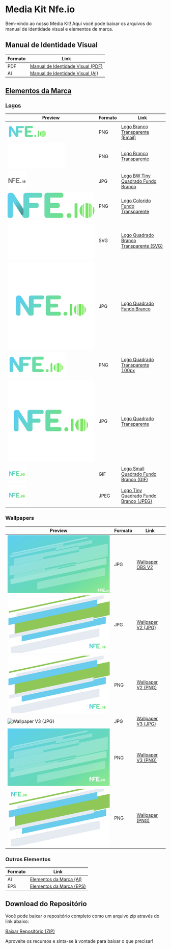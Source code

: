 # Media Kit Nfe.io

Bem-vindo ao nosso Media Kit! Aqui você pode baixar os arquivos do manual de identidade visual e elementos de marca.

## Manual de Identidade Visual

| Formato | Link |
|---------|------|
| PDF     | [Manual de Identidade Visual (PDF)](manual-de-identidade-visual/manual-de-identidade-visual.pdf) |
| AI      | [Manual de Identidade Visual (AI)](manual-de-identidade-visual/manual-de-identidade-visual-aberto.ai) |

## [Elementos da Marca](elementos-da-marca/README.md)

### [Logos](elementos-da-marca/logos/README.md)

| Preview | Formato | Link |
|---------|---------|------|
| ![Logo Branco Transparente (Email)](elementos-da-marca/logos/logo-branco-transparente-vemail.png) | PNG | [Logo Branco Transparente (Email)](elementos-da-marca/logos/logo-branco-transparente-vemail.png) |
| ![Logo Branco Transparente](elementos-da-marca/logos/logo-branco-transparente.png) | PNG | [Logo Branco Transparente](elementos-da-marca/logos/logo-branco-transparente.png) |
| ![Logo BW Tiny Quadrado Fundo Branco](elementos-da-marca/logos/logo-bw-tiny-quadrado-fundo-branco.jpg) | JPG | [Logo BW Tiny Quadrado Fundo Branco](elementos-da-marca/logos/logo-bw-tiny-quadrado-fundo-branco.jpg) |
| ![Logo Colorido Fundo Transparente](elementos-da-marca/logos/logo-colorido-fundo-transparente.png) | PNG | [Logo Colorido Fundo Transparente](elementos-da-marca/logos/logo-colorido-fundo-transparente.png) |
| ![Logo Quadrado Branco Transparente (SVG)](elementos-da-marca/logos/logo-quadrado-branco-transparente.svg) | SVG | [Logo Quadrado Branco Transparente (SVG)](elementos-da-marca/logos/logo-quadrado-branco-transparente.svg) |
| ![Logo Quadrado Fundo Branco](elementos-da-marca/logos/logo-quadrado-fundo-branco.jpg) | JPG | [Logo Quadrado Fundo Branco](elementos-da-marca/logos/logo-quadrado-fundo-branco.jpg) |
| ![Logo Quadrado Transparente 100px](elementos-da-marca/logos/logo-quadrado-transparente-100px.png) | PNG | [Logo Quadrado Transparente 100px](elementos-da-marca/logos/logo-quadrado-transparente-100px.png) |
| ![Logo Quadrado Transparente](elementos-da-marca/logos/logo-quadrado-transparente.jpg) | JPG | [Logo Quadrado Transparente](elementos-da-marca/logos/logo-quadrado-transparente.jpg) |
| ![Logo Small Quadrado Fundo Branco (GIF)](elementos-da-marca/logos/logo-small-quadrado-fundo-branco.gif) | GIF | [Logo Small Quadrado Fundo Branco (GIF)](elementos-da-marca/logos/logo-small-quadrado-fundo-branco.gif) |
| ![Logo Tiny Quadrado Fundo Branco (JPEG)](elementos-da-marca/logos/logo-tiny-quadrado-fundo-branco.jpeg) | JPEG | [Logo Tiny Quadrado Fundo Branco (JPEG)](elementos-da-marca/logos/logo-tiny-quadrado-fundo-branco.jpeg) |

### Wallpapers

| Preview | Formato | Link |
|---------|---------|------|
| ![Wallpaper OBS V2](elementos-da-marca/wallpaper/wallpaper-obs-v2.jpg) | JPG | [Wallpaper OBS V2](elementos-da-marca/wallpaper/wallpaper-obs-v2.jpg) |
| ![Wallpaper V2 (JPG)](elementos-da-marca/wallpaper/wallpaper-v2.jpg) | JPG | [Wallpaper V2 (JPG)](elementos-da-marca/wallpaper/wallpaper-v2.jpg) |
| ![Wallpaper V2 (PNG)](elementos-da-marca/wallpaper/wallpaper-v2.png) | PNG | [Wallpaper V2 (PNG)](elementos-da-marca/wallpaper/wallpaper-v2.png) |
| ![Wallpaper V3 (JPG)](elementos-da-marca/wallpaper/wallpaper-v3.jpg) | JPG | [Wallpaper V3 (JPG)](elementos-da-marca/wallpaper/wallpaper-v3.jpg) |
| ![Wallpaper V3 (PNG)](elementos-da-marca/wallpaper/wallpaper-v3.png) | PNG | [Wallpaper V3 (PNG)](elementos-da-marca/wallpaper/wallpaper-v3.png) |
| ![Wallpaper (PNG)](elementos-da-marca/wallpaper/wallpaper.png) | PNG | [Wallpaper (PNG)](elementos-da-marca/wallpaper/wallpaper.png) |

### Outros Elementos

| Formato | Link |
|---------|------|
| AI      | [Elementos da Marca (AI)](elementos-da-marca/elementos-da-marca.ai) |
| EPS     | [Elementos da Marca (EPS)](elementos-da-marca/elementos-da-marca.eps) |

## Download do Repositório

Você pode baixar o repositório completo como um arquivo zip através do link abaixo:

[Baixar Repositório (ZIP)](https://github.com/nfe/media-kit/archive/refs/heads/main.zip)

Aproveite os recursos e sinta-se à vontade para baixar o que precisar!